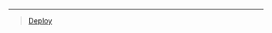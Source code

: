 
***

> [Deploy](https://dashboard.heroku.com/new?template=https://github.com/ravindu01manoj/Deploy.sew.0.0.3.git)
